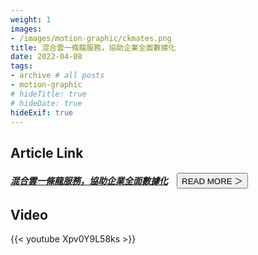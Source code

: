 ```yaml
---
weight: 1
images:
- /images/motion-graphic/ckmates.png
title: 混合雲一條龍服務，協助企業全面數據化
date: 2022-04-08
tags:
- archive # all posts
- motion-graphic
# hideTitle: true
# hideDate: true
hideExif: true
---
```


## Article Link

##### [混合雲一條龍服務，協助企業全面數據化](https://www.thenewslens.com/feature/ckmates/140625)　<button class="right button is-dark is-small" onclick="window.location.href='https://www.thenewslens.com/feature/ckmates/140625'">READ MORE ＞</button>

## Video

{{< youtube Xpv0Y9L58ks >}}
